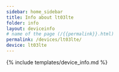 ```yaml
---
sidebar: home_sidebar
title: Info about lt03lte
folder: info
layout: deviceinfo
# name of the page (/{{permalink}}.html)
permalink: /devices/lt03lte/
device: lt03lte
---
```

{% include templates/device_info.md %}
